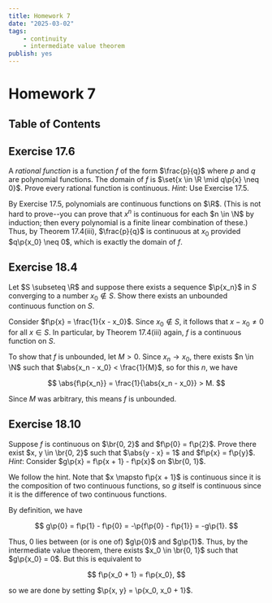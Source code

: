 ```yaml
---
title: Homework 7
date: "2025-03-02"
tags:
    - continuity
    - intermediate value theorem
publish: yes
---
```


# Homework 7

## Table of Contents

## Exercise 17.6

A _rational function_ is a function $f$ of the form $\frac{p}{q}$ where $p$ and $q$ are polynomial functions. The domain of $f$ is $\set{x \in \R \mid q\p{x} \neq 0}$. Prove every rational function is continuous. _Hint_: Use Exercise 17.5.

<solution>

By Exercise 17.5, polynomials are continuous functions on $\R$. (This is not hard to prove--you can prove that $x^n$ is continuous for each $n \in \N$ by induction; then every polynomial is a finite linear combination of these.) Thus, by Theorem 17.4(iii), $\frac{p}{q}$ is continuous at $x_0$ provided $q\p{x_0} \neq 0$, which is exactly the domain of $f$.

</solution>

## Exercise 18.4

Let $S \subseteq \R$ and suppose there exists a sequence $\p{x_n}$ in $S$ converging to a number $x_0 \notin S$. Show there exists an unbounded continuous function on $S$.

<solution>

Consider $f\p{x} = \frac{1}{x - x_0}$. Since $x_0 \notin S$, it follows that $x - x_0 \neq 0$ for all $x \in S$. In particular, by Theorem 17.4(iii) again, $f$ is a continuous function on $S$.

To show that $f$ is unbounded, let $M > 0$. Since $x_n \to x_0$, there exists $n \in \N$ such that $\abs{x_n - x_0} < \frac{1}{M}$, so for this $n$, we have

$$
\abs{f\p{x_n}} = \frac{1}{\abs{x_n - x_0}} > M.
$$

Since $M$ was arbitrary, this means $f$ is unbounded.

</solution>

## Exercise 18.10

Suppose $f$ is continuous on $\br{0, 2}$ and $f\p{0} = f\p{2}$. Prove there exist $x, y \in \br{0, 2}$ such that $\abs{y - x} = 1$ and $f\p{x} = f\p{y}$. _Hint_: Consider $g\p{x} = f\p{x + 1} - f\p{x}$ on $\br{0, 1}$.

<solution>

We follow the hint. Note that $x \mapsto f\p{x + 1}$ is continuous since it is the composition of two continuous functions, so $g$ itself is continuous since it is the difference of two continuous functions.

By definition, we have

$$
g\p{0} = f\p{1} - f\p{0} = -\p{f\p{0} - f\p{1}} = -g\p{1}.
$$

Thus, $0$ lies between (or is one of) $g\p{0}$ and $g\p{1}$. Thus, by the intermediate value theorem, there exists $x_0 \in \br{0, 1}$ such that $g\p{x_0} = 0$. But this is equivalent to

$$
f\p{x_0 + 1} = f\p{x_0},
$$

so we are done by setting $\p{x, y} = \p{x_0, x_0 + 1}$.

</solution>
